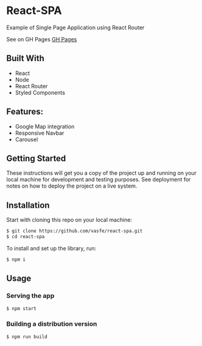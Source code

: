# React-SPA

Example of Single Page Application using React Router

See on GH Pages [GH Pages](https://vasfe.github.io/react-spa/)

## Built With

* React
* Node
* React Router
* Styled Components

## Features:

* Google Map integration
* Responsive Navbar 
* Carousel

## Getting Started

These instructions will get you a copy of the project up and running on your local machine for development and testing purposes. See deployment for notes on how to deploy the project on a live system.

## Installation

Start with cloning this repo on your local machine:

```sh
$ git clone https://github.com/vasfe/react-spa.git
$ cd react-spa
```

To install and set up the library, run:

```sh
$ npm i
```
## Usage

### Serving the app

```sh
$ npm start
```

### Building a distribution version

```sh
$ npm run build
```
